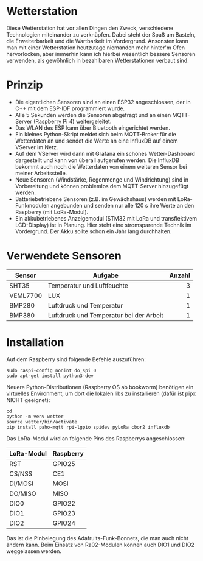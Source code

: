 # Wetterstation
Diese Wetterstation hat vor allen Dingen den Zweck, verschiedene Technologien miteinander zu verknüpfen. Dabei steht der Spaß am Basteln, die Erweiterbarkeit und die Wartbarkeit im Vordergrund. 
Ansonsten kann man mit einer Wetterstation heutzutage niemanden mehr hinter'm Ofen hervorlocken, aber immerhin kann ich hierbei wesentlich bessere Sensoren verwenden, als gewöhnlich in bezahlbaren Wetterstationen verbaut sind.
# Prinzip
* Die eigentlichen Sensoren sind an einen ESP32 angeschlossen, der in C++ mit dem ESP-IDF programmiert wurde.
* Alle 5 Sekunden werden die Sensoren abgefragt und an einen MQTT-Server (Raspberry Pi 4) weitergeleitet.
* Das WLAN des ESP kann über Bluetooth eingerichtet werden.
* Ein kleines Python-Skript meldet sich beim MQTT-Broker für die Wetterdaten an und sendet die Werte an eine InfluxDB auf einem VServer im Netz.
* Auf dem VServer wird dann mit Grafana ein schönes Wetter-Dashboard dargestellt und kann von überall aufgerufen werden. Die InfluxDB bekommt auch noch die Wetterdaten von einem weiteren Sensor bei meiner Arbeitsstelle.
* Neue Sensoren (Windstärke, Regenmenge und Windrichtung) sind in Vorbereitung und können problemlos dem MQTT-Server hinzugefügt werden.
* Batteriebetriebene Sensoren (z.B. im Gewächshaus) werden mit LoRa-Funkmodulen angebunden und senden nur alle 120 s ihre Werte an den Raspberry (mit LoRa-Modul). 
* Ein akkubetriebenes Anzeigemodul (STM32 mit LoRa und transflektivem LCD-Display) ist in Planung. Hier steht eine stromsparende Technik im Vordergrund. Der Akku sollte schon ein Jahr lang durchhalten.
# Verwendete Sensoren 
| Sensor        | Aufgabe       | Anzahl|
| ------------- |---------------| -----:|
| SHT35 | Temperatur und Luftfeuchte | 3 |
| VEML7700 | LUX | 1 |
| BMP280 | Luftdruck und Temperatur | 1 |
| BMP380 | Luftdruck und Temperatur bei der Arbeit| 1 |
# Installation
Auf dem Raspberry sind folgende Befehle auszuführen:

    sudo raspi-config nonint do_spi 0
    sudo apt-get install python3-dev

Neuere Python-Distributionen (Raspberry OS ab bookworm) benötigen ein virtuelles Environment, um dort
die lokalen libs zu installieren (dafür ist pipx NICHT geeignet):
    
    cd
    python -m venv wetter
    source wetter/bin/activate
    pip install paho-mqtt rpi-lgpio spidev pyLoRa cbor2 influxdb
    
Das LoRa-Modul wird an folgende Pins des Raspberrys angeschlossen:

|LoRa-Modul|Raspberry|
|----------|--------|
|RST|GPIO25|
|CS/NSS|CE1|
|DI/MOSI|MOSI|
|DO/MISO|MISO|
|DIO0|GPIO22|
|DIO1|GPIO23|
|DIO2|GPIO24|

Das ist die Pinbelegung des Adafruits-Funk-Bonnets, die man auch nicht ändern kann. Beim Einsatz von Ra02-Modulen können auch DIO1 und DIO2 weggelassen werden.
